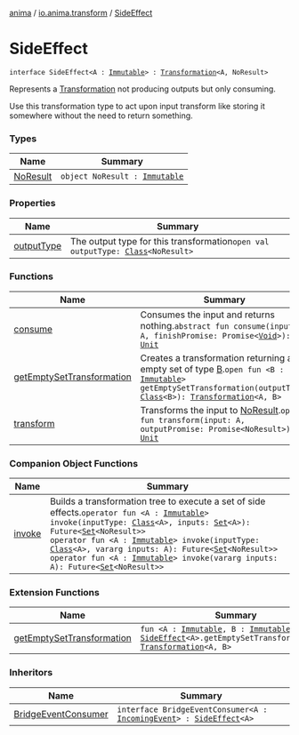 [anima](../../index.md) / [io.anima.transform](../index.md) / [SideEffect](./index.md)

# SideEffect

`interface SideEffect<A : `[`Immutable`](../-immutable/index.md)`> : `[`Transformation`](../-transformation/index.md)`<A, NoResult>`

Represents a [Transformation](../-transformation/index.md) not producing outputs but only consuming.

Use this transformation type to act upon input transform like storing it somewhere without
the need to return something.

### Types

| Name | Summary |
|---|---|
| [NoResult](-no-result.md) | `object NoResult : `[`Immutable`](../-immutable/index.md) |

### Properties

| Name | Summary |
|---|---|
| [outputType](output-type.md) | The output type for this transformation`open val outputType: `[`Class`](https://docs.oracle.com/javase/6/docs/api/java/lang/Class.html)`<NoResult>` |

### Functions

| Name | Summary |
|---|---|
| [consume](consume.md) | Consumes the input and returns nothing.`abstract fun consume(input: A, finishPromise: Promise<`[`Void`](https://docs.oracle.com/javase/6/docs/api/java/lang/Void.html)`>): `[`Unit`](https://kotlinlang.org/api/latest/jvm/stdlib/kotlin/-unit/index.html) |
| [getEmptySetTransformation](get-empty-set-transformation.md) | Creates a transformation returning an empty set of type [B](get-empty-set-transformation.md#B).`open fun <B : `[`Immutable`](../-immutable/index.md)`> getEmptySetTransformation(outputType: `[`Class`](https://docs.oracle.com/javase/6/docs/api/java/lang/Class.html)`<B>): `[`Transformation`](../-transformation/index.md)`<A, B>` |
| [transform](transform.md) | Transforms the input to [NoResult](-no-result.md).`open fun transform(input: A, outputPromise: Promise<NoResult>): `[`Unit`](https://kotlinlang.org/api/latest/jvm/stdlib/kotlin/-unit/index.html) |

### Companion Object Functions

| Name | Summary |
|---|---|
| [invoke](invoke.md) | Builds a transformation tree to execute a set of side effects.`operator fun <A : `[`Immutable`](../-immutable/index.md)`> invoke(inputType: `[`Class`](https://docs.oracle.com/javase/6/docs/api/java/lang/Class.html)`<A>, inputs: `[`Set`](https://kotlinlang.org/api/latest/jvm/stdlib/kotlin.collections/-set/index.html)`<A>): Future<`[`Set`](https://kotlinlang.org/api/latest/jvm/stdlib/kotlin.collections/-set/index.html)`<NoResult>>`<br>`operator fun <A : `[`Immutable`](../-immutable/index.md)`> invoke(inputType: `[`Class`](https://docs.oracle.com/javase/6/docs/api/java/lang/Class.html)`<A>, vararg inputs: A): Future<`[`Set`](https://kotlinlang.org/api/latest/jvm/stdlib/kotlin.collections/-set/index.html)`<NoResult>>`<br>`operator fun <A : `[`Immutable`](../-immutable/index.md)`> invoke(vararg inputs: A): Future<`[`Set`](https://kotlinlang.org/api/latest/jvm/stdlib/kotlin.collections/-set/index.html)`<NoResult>>` |

### Extension Functions

| Name | Summary |
|---|---|
| [getEmptySetTransformation](../get-empty-set-transformation.md) | `fun <A : `[`Immutable`](../-immutable/index.md)`, B : `[`Immutable`](../-immutable/index.md)`> `[`SideEffect`](./index.md)`<A>.getEmptySetTransformation(): `[`Transformation`](../-transformation/index.md)`<A, B>` |

### Inheritors

| Name | Summary |
|---|---|
| [BridgeEventConsumer](../../io.anima.web/-bridge-event-consumer.md) | `interface BridgeEventConsumer<A : `[`IncomingEvent`](../../io.anima.web/-incoming-event/index.md)`> : `[`SideEffect`](./index.md)`<A>` |
